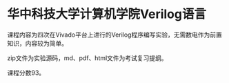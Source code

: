 # 华中科技大学计算机学院Verilog语言

课程内容为四次在Vivado平台上进行的Verilog程序编写实验，无需数电作为前置知识，内容较为简单。

zip文件为实验源码，md、pdf、html文件为考试复习提纲。

课程分数93。
